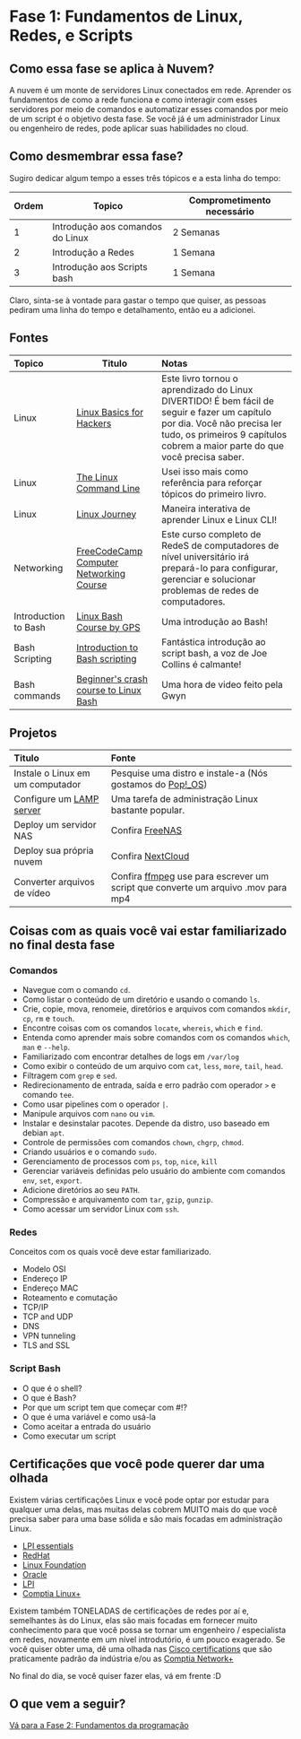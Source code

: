 # Fase 1: Fundamentos de Linux, Redes, e Scripts

## Como essa fase se aplica à Nuvem?

A nuvem é um monte de servidores Linux conectados em rede. Aprender os fundamentos de como a rede funciona e como interagir com esses servidores por meio de comandos e automatizar esses comandos por meio de um script é o objetivo desta fase. Se você já é um administrador Linux ou engenheiro de redes, pode aplicar suas habilidades no cloud.

## Como desmembrar essa fase?

Sugiro dedicar algum tempo a esses três tópicos e a esta linha do tempo:

| Ordem | Topico                           | Comprometimento necessário |
|-------|---------------------------------|-------------------|
| 1 | Introdução aos comandos do Linux | 2 Semanas
| 2 | Introdução a Redes  | 1 Semana          |
| 3 | Introdução aos Scripts bash | 1 Semana           |

Claro, sinta-se à vontade para gastar o tempo que quiser, as pessoas pediram uma linha do tempo e detalhamento, então eu a adicionei.

## Fontes

| Topico      | Titulo    |  Notas     |
| :------------- | ---------- | :----------- |
|  Linux | [Linux Basics for Hackers](https://nostarch.com/linuxbasicsforhackers)   | Este livro tornou o aprendizado do Linux DIVERTIDO! É bem fácil de seguir e fazer um capítulo por dia. Você não precisa ler tudo, os primeiros 9 capítulos cobrem a maior parte do que você precisa saber.  |
| Linux   | [The Linux Command Line](https://nostarch.com/tlcl2) | Usei isso mais como referência para reforçar tópicos do primeiro livro. |
| Linux   | [Linux Journey](https://linuxjourney.com/) | Maneira interativa de aprender Linux e Linux CLI!|
| Networking   | [FreeCodeCamp Computer Networking Course](https://youtu.be/qiQR5rTSshw) | Este curso completo de RedeS de computadores de nível universitário irá prepará-lo para configurar, gerenciar e solucionar problemas de redes de computadores.|
| Introduction to Bash  | [Linux Bash Course by GPS](https://youtu.be/qALScO3E61I) | Uma introdução ao Bash!|
| Bash Scripting   | [Introduction to Bash scripting](https://youtu.be/_n5ZegzieSQ) | Fantástica introdução ao script bash, a voz de Joe Collins é calmante!|
| Bash commands | [Beginner's crash course to Linux Bash](https://youtu.be/qALScO3E61I) | Uma hora de video feito pela Gwyn

## Projetos

 Titulo    | Fonte     |
 :---------- | :----------- |
 Instale o Linux em um computador   | Pesquise uma distro e instale-a (Nós gostamos do [Pop!_OS](https://pop.system76.com/)) |
Configure um [LAMP server](https://en.wikipedia.org/wiki/LAMP_(software_bundle)) | Uma tarefa de administração Linux bastante popular. |
 Deploy um servidor NAS | Confira [FreeNAS](https://www.freenas.org/) |
 Deploy sua própria nuvem | Confira [NextCloud](https://nextcloud.com/) |
 Converter arquivos de vídeo | Confira [ffmpeg](https://ffmpeg.org/ffmpeg.html) use para escrever um script que converte um arquivo .mov para mp4

## Coisas com as quais você vai estar familiarizado no final desta fase

### Comandos

- Navegue com o comando `cd`.
- Como listar o conteúdo de um diretório e usando o comando `ls`.
- Crie, copie, mova, renomeie, diretórios e arquivos com comandos `mkdir`, `cp`, `rm` e `touch`.
- Encontre coisas com os comandos `locate`, `whereis`, `which` e `find`.
- Entenda como aprender mais sobre comandos com os comandos `which`, `man` e `--help`.
- Familiarizado com encontrar detalhes de logs em `/var/log`
- Como exibir o conteúdo de um arquivo com `cat`, `less`, `more`, `tail`, `head`.
- Filtragem com `grep` e `sed`.
- Redirecionamento de entrada, saída e erro padrão com operador `>` e comando `tee`.
- Como usar pipelines com o operador `|`.
- Manipule arquivos com `nano` ou `vim`.
- Instalar e desinstalar pacotes. Depende da distro, uso baseado em debian `apt`.
- Controle de permissões com comandos `chown`, `chgrp`, `chmod`.
- Criando usuários e o comando `sudo`.
- Gerenciamento de processos com `ps`, `top`, `nice`, `kill`
- Gerenciar variáveis ​​definidas pelo usuário do ambiente com comandos `env`, `set`, `export`.
- Adicione diretórios ao seu `PATH`.
- Compressão e arquivamento com `tar`, `gzip`, `gunzip`.
- Como acessar um servidor Linux com `ssh`.

### Redes

Conceitos com os quais você deve estar familiarizado.

- Modelo OSI
- Endereço IP
- Endereço MAC
- Roteamento e comutação
- TCP/IP
- TCP and UDP
- DNS
- VPN tunneling
- TLS and SSL

### Script Bash

- O que é o shell?
- O que é Bash?
- Por que um script tem que começar com #!?
- O que é uma variável e como usá-la
- Como aceitar a entrada do usuário
- Como executar um script

## Certificações que você pode querer dar uma olhada

Existem várias certificações Linux e você pode optar por estudar para qualquer uma delas, mas muitas delas cobrem MUITO mais do que você precisa saber para uma base sólida e são mais focadas em administração Linux.

- [LPI essentials](https://www.lpi.org/our-certifications/linux-essentials-overview)
- [RedHat](https://www.redhat.com/en/services/training-and-certification)
- [Linux Foundation](https://training.linuxfoundation.org/certification-catalog/)
- [Oracle](https://education.oracle.com/oracle-certification-path/pFamily_358)
- [LPI](https://www.lpi.org/)
- [Comptia Linux+](https://www.comptia.org/certifications/linux)

Existem também TONELADAS de certificações de redes por aí e, semelhantes às do Linux, elas são mais focadas em fornecer muito conhecimento para que você possa se tornar um engenheiro / especialista em redes, novamente em um nível introdutório, é um pouco exagerado. Se você quiser obter uma, dê uma olhada nas [Cisco certifications](https://www.cisco.com/c/en/us/training-events/training-certifications/certifications.html) que são praticamente padrão da indústria e/ou as  [Comptia Network+](https://www.comptia.org/certifications/network)

No final do dia, se você quiser fazer elas, vá em frente :D 
  
## O que vem a seguir?

[Vá para a Fase 2: Fundamentos da programação](../phase2/README.md)
